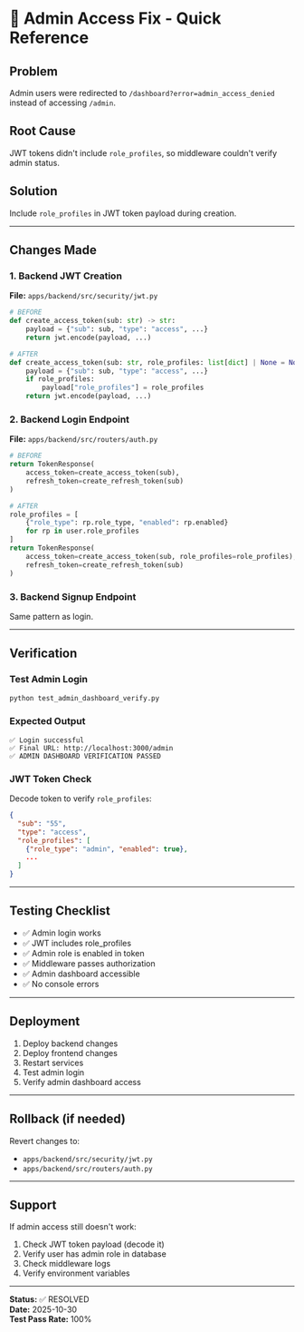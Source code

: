 # 🚀 Admin Access Fix - Quick Reference

## Problem
Admin users were redirected to `/dashboard?error=admin_access_denied` instead of accessing `/admin`.

## Root Cause
JWT tokens didn't include `role_profiles`, so middleware couldn't verify admin status.

## Solution
Include `role_profiles` in JWT token payload during creation.

---

## Changes Made

### 1. Backend JWT Creation
**File:** `apps/backend/src/security/jwt.py`

```python
# BEFORE
def create_access_token(sub: str) -> str:
    payload = {"sub": sub, "type": "access", ...}
    return jwt.encode(payload, ...)

# AFTER
def create_access_token(sub: str, role_profiles: list[dict] | None = None) -> str:
    payload = {"sub": sub, "type": "access", ...}
    if role_profiles:
        payload["role_profiles"] = role_profiles
    return jwt.encode(payload, ...)
```

### 2. Backend Login Endpoint
**File:** `apps/backend/src/routers/auth.py`

```python
# BEFORE
return TokenResponse(
    access_token=create_access_token(sub),
    refresh_token=create_refresh_token(sub)
)

# AFTER
role_profiles = [
    {"role_type": rp.role_type, "enabled": rp.enabled}
    for rp in user.role_profiles
]
return TokenResponse(
    access_token=create_access_token(sub, role_profiles=role_profiles),
    refresh_token=create_refresh_token(sub)
)
```

### 3. Backend Signup Endpoint
Same pattern as login.

---

## Verification

### Test Admin Login
```bash
python test_admin_dashboard_verify.py
```

### Expected Output
```
✅ Login successful
✅ Final URL: http://localhost:3000/admin
✅ ADMIN DASHBOARD VERIFICATION PASSED
```

### JWT Token Check
Decode token to verify `role_profiles`:
```json
{
  "sub": "55",
  "type": "access",
  "role_profiles": [
    {"role_type": "admin", "enabled": true},
    ...
  ]
}
```

---

## Testing Checklist

- ✅ Admin login works
- ✅ JWT includes role_profiles
- ✅ Admin role is enabled in token
- ✅ Middleware passes authorization
- ✅ Admin dashboard accessible
- ✅ No console errors

---

## Deployment

1. Deploy backend changes
2. Deploy frontend changes
3. Restart services
4. Test admin login
5. Verify admin dashboard access

---

## Rollback (if needed)

Revert changes to:
- `apps/backend/src/security/jwt.py`
- `apps/backend/src/routers/auth.py`

---

## Support

If admin access still doesn't work:
1. Check JWT token payload (decode it)
2. Verify user has admin role in database
3. Check middleware logs
4. Verify environment variables

---

**Status:** ✅ RESOLVED  
**Date:** 2025-10-30  
**Test Pass Rate:** 100%

